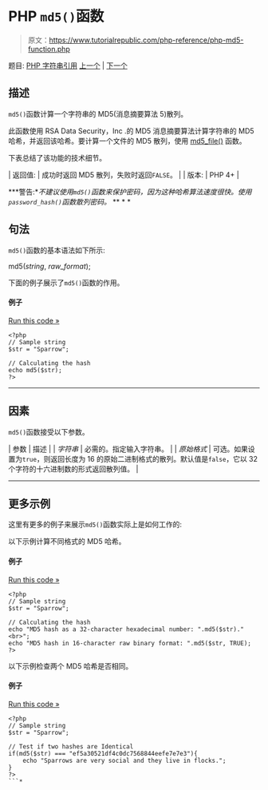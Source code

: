 # PHP `md5()`函数

> 原文：<https://www.tutorialrepublic.com/php-reference/php-md5-function.php>

题目: [PHP 字符串引用](php-string-functions.php) [上一个](php-ltrim-function.php) | [下一个](php-md5-file-function.php)

## 描述

`md5()`函数计算一个字符串的 MD5(消息摘要算法 5)散列。

此函数使用 RSA Data Security，Inc .的 MD5 消息摘要算法计算字符串的 MD5 哈希，并返回该哈希。要计算一个文件的 MD5 散列，使用 [md5_file()](php-md5-file-function.php) 函数。

下表总结了该功能的技术细节。

| 返回值: | 成功时返回 MD5 散列，失败时返回`FALSE`。 |
| 版本: | PHP 4+ |

 ***警告:**不建议使用`md5()`函数来保护密码，因为这种哈希算法速度很快。使用`password_hash()`函数散列密码。*  ** * *

## 句法

`md5()`函数的基本语法如下所示:

md5(*string*, *raw_format*);

下面的例子展示了`md5()`函数的作用。

#### 例子

[Run this code »](../codelab.php?topic=php&file=calculate-md5-hash-of-a-string "Run this code to view the output")

```
<?php
// Sample string
$str = "Sparrow";

// Calculating the hash
echo md5($str);
?>
```

* * *

## 因素

`md5()`函数接受以下参数。

| 参数 | 描述 |
| *字符串* | 必需的。指定输入字符串。 |
| *原始格式* | 可选。如果设置为`true`，则返回长度为 16 的原始二进制格式的散列。默认值是`false`，它以 32 个字符的十六进制数的形式返回散列值。 |

* * *

## 更多示例

这里有更多的例子来展示`md5()`函数实际上是如何工作的:

以下示例计算不同格式的 MD5 哈希。

#### 例子

[Run this code »](../codelab.php?topic=php&file=calculate-md5-hash-in-raw-binary-format "Run this code to view the output")

```
<?php
// Sample string
$str = "Sparrow";

// Calculating the hash
echo "MD5 hash as a 32-character hexadecimal number: ".md5($str)."<br>";
echo "MD5 hash in 16-character raw binary format: ".md5($str, TRUE);
?>
```

以下示例检查两个 MD5 哈希是否相同。

#### 例子

[Run this code »](../codelab.php?topic=php&file=check-if-two-md5-hashes-are-identical "Run this code to view the output")

```
<?php
// Sample string
$str = "Sparrow";

// Test if two hashes are Identical
if(md5($str) === "ef5a30521df4c0dc7568844eefe7e7e3"){
    echo "Sparrows are very social and they live in flocks.";
}
?>
```*
